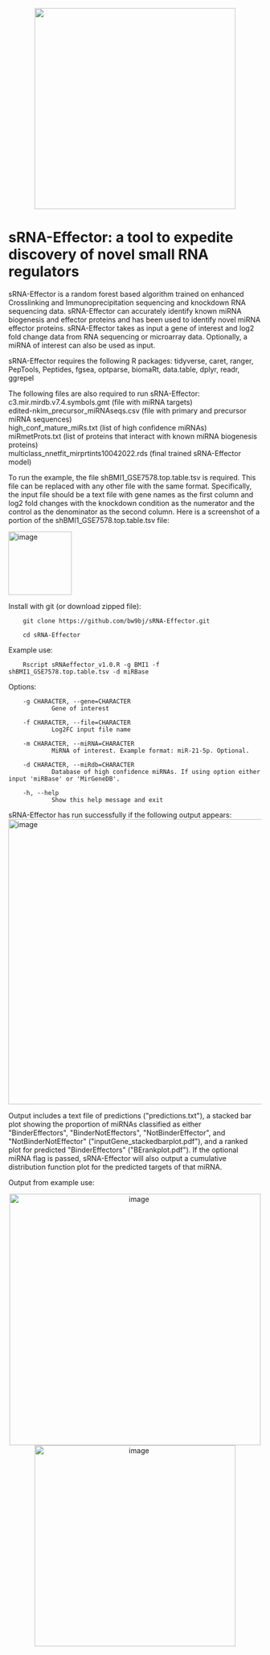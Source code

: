 <p align="center">
<img src="https://github.com/bw9bj/sRNA-Effector/assets/42174020/0482c749-7692-4f0b-9233-dbeea0dbe991" width="400" />
</p>


# sRNA-Effector: a tool to expedite discovery of novel small RNA regulators

sRNA-Effector is a random forest based algorithm trained on enhanced Crosslinking and Immunoprecipitation sequencing and knockdown RNA sequencing data. sRNA-Effector can accurately identify known miRNA biogenesis and effector proteins and has been used to identify novel miRNA effector proteins. sRNA-Effector takes as input a gene of interest and log2 fold change data from RNA sequencing or microarray data. Optionally, a miRNA of interest can also be used as input. 

sRNA-Effector requires the following R packages:
tidyverse,
caret,
ranger,
PepTools,
Peptides,
fgsea,
optparse,
biomaRt,
data.table,
dplyr,
readr,
ggrepel

The following files are also required to run sRNA-Effector: <br>
c3.mir.mirdb.v7.4.symbols.gmt (file with miRNA targets) <br>
edited-nkim_precursor_miRNAseqs.csv (file with primary and precursor miRNA sequences) <br>
high_conf_mature_miRs.txt (list of high confidence miRNAs) <br>
miRmetProts.txt (list of proteins that interact with known miRNA biogenesis proteins) <br>
multiclass_nnetfit_mirprtints10042022.rds (final trained sRNA-Effector model) <br>

To run the example, the file shBMI1_GSE7578.top.table.tsv is required. This file can be replaced with any other file with the same format. Specifically, the input file should be a text file with gene names as the first column and log2 fold changes with the knockdown condition as the numerator and the control as the denominator as the second column. Here is a screenshot of a portion of the shBMI1_GSE7578.top.table.tsv file:

<img width="126" alt="image" src="https://github.com/bw9bj/sRNA-Effector/assets/42174020/4cf16623-91e8-4d13-a884-105c7215ab2f">


Install with git (or download zipped file):
        
        git clone https://github.com/bw9bj/sRNA-Effector.git

        cd sRNA-Effector 


Example use:

        Rscript sRNAeffector_v1.0.R -g BMI1 -f shBMI1_GSE7578.top.table.tsv -d miRBase

Options:

        -g CHARACTER, --gene=CHARACTER
                Gene of interest

        -f CHARACTER, --file=CHARACTER
                Log2FC input file name

        -m CHARACTER, --miRNA=CHARACTER
                MiRNA of interest. Example format: miR-21-5p. Optional.

        -d CHARACTER, --miRdb=CHARACTER
                Database of high confidence miRNAs. If using option either input 'miRBase' or 'MirGeneDB'.

        -h, --help
                Show this help message and exit

sRNA-Effector has run successfully if the following output appears:
<img width="567" alt="image" src="https://github.com/bw9bj/sRNA-Effector/assets/42174020/0695bc21-2ad9-4bff-b174-7f7a15995166">



Output includes a text file of predictions ("predictions.txt"), a stacked bar plot showing the proportion of miRNAs classified as either "BinderEffectors", "BinderNotEffectors", "NotBinderEffector", and "NotBinderNotEffector" ("inputGene_stackedbarplot.pdf"), and a ranked plot for predicted "BinderEffectors" ("BErankplot.pdf"). If the optional miRNA flag is passed, sRNA-Effector will also output a cumulative distribution function plot for the predicted targets of that miRNA.

Output from example use: <br>
<p align="center">
<img width="500" alt="image" src="https://github.com/bw9bj/sRNA-Effector/assets/42174020/bd9f9385-faef-413b-8099-5b385429f0ff" /> <img width="400" alt="image" src="https://github.com/bw9bj/sRNA-Effector/assets/42174020/e7a3f001-b936-40ba-8453-412db07b1d5e"> <br>
</p>







